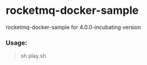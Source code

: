 # rocketmq-docker-sample
rocketmq-docker-sample for 4.0.0-incubating version

### Usage:
>sh play.sh
